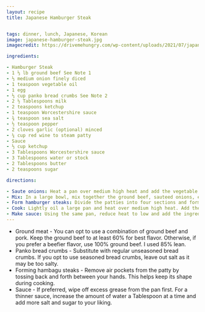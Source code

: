 ```yaml
---
layout: recipe
title: Japanese Hamburger Steak


tags: dinner, lunch, Japanese, Korean
image: japanese-hamburger-steak.jpg
imagecredit: https://drivemehungry.com/wp-content/uploads/2021/07/japanese-hamburger-steak-hambagu-6-150x150.jpg

ingredients:

- Hamburger Steak
- 1 ⅓ lb ground beef See Note 1
- ⅓ medium onion finely diced
- 1 teaspoon vegetable oil
- 1 egg
- ⅓ cup panko bread crumbs See Note 2
- 2 ½ Tablespoons milk
- 2 teaspoons ketchup
- 1 teaspoon Worcestershire sauce
- ¾ teaspoon sea salt
- ½ teaspoon pepper
- 2 cloves garlic (optional) minced
- ¼ cup red wine to steam patty
- Sauce
- ⅓ cup ketchup
- 3 Tablespoons Worcestershire sauce
- 3 Tablespoons water or stock
- 2 Tablespoons butter
- 2 teaspoons sugar

directions:

- Saute onions: Heat a pan over medium high heat and add the vegetable oil and diced onions. Saute until softened. Remove and set aside.
- Mix: In a large bowl, mix together the ground beef, sauteed onions, egg, panko bread crumbs, milk, ketchup, Worcestershire, sea salt, pepper, and garlic. Mix well until it becomes a smooth texture.
- Form hamburger steaks: Divide the patties into four sections and form into tight oval patties. Lightly oil hands for easier shaping. See Note 3.
- Cook: Lightly oil a large pan and heat over medium high heat. Add the hamburger steak and cook each side for 3 to 4 minutes. Then add the red wine and cover to steam until the steak patties are fully cooked (internal temperature of 160° F). Remove and set aside.
- Make sauce: Using the same pan, reduce heat to low and add the ingredients for the sauce. Stir until it it starts to bubble. Turn off heat and serve with hamburger steaks. See Note 4.
---
```


- Ground meat - You can opt to use a combination of ground beef and pork. Keep the ground beef to at least 60% for best flavor. Otherwise, if you prefer a beefier flavor, use 100% ground beef. I used 85% lean. 
- Panko bread crumbs - Substitute with regular unseasoned bread crumbs. If you opt to use seasoned bread crumbs, leave out salt as it may be too salty.
- Forming hambagu steaks - Remove air pockets from the patty by tossing back and forth between your hands. This helps keep its shape during cooking.
- Sauce - If preferred, wipe off excess grease from the pan first. For a thinner sauce, increase the amount of water a Tablespoon at a time and add more salt and sugar to your liking.
